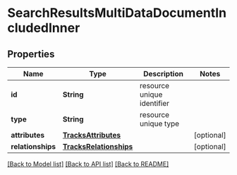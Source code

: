 # SearchResultsMultiDataDocumentIncludedInner

## Properties
Name | Type | Description | Notes
------------ | ------------- | ------------- | -------------
**id** | **String** | resource unique identifier | 
**type** | **String** | resource unique type | 
**attributes** | [**TracksAttributes**](TracksAttributes.md) |  | [optional] 
**relationships** | [**TracksRelationships**](TracksRelationships.md) |  | [optional] 

[[Back to Model list]](../README.md#documentation-for-models) [[Back to API list]](../README.md#documentation-for-api-endpoints) [[Back to README]](../README.md)


